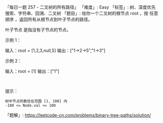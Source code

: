 「每日一题 257 - 二叉树的所有路径」
「难度」: Easy
「标签」: 树、深度优先搜索、字符串、回溯、二叉树
「题目」: 给你一个二叉树的根节点 root ，按 任意顺序 ，返回所有从根节点到叶子节点的路径。

叶子节点 是指没有子节点的节点。
 

示例 1：

输入：root = [1,2,3,null,5]
输出：["1->2->5","1->3"]


示例 2：

输入：root = [1]
输出：["1"]


 

提示：


	树中节点的数目在范围 [1, 100] 内
	-100 <= Node.val <= 100



「题解」: https://leetcode-cn.com/problems/binary-tree-paths/solution/